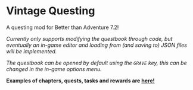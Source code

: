 # Vintage Questing

A questing mod for Better than Adventure 7.2!

*Currently only supports modifying the questbook through code, but eventually an in-game editor and loading from (and saving to) JSON files will be implemented.*

*The questbook can be opened by default using the `GRAVE` key, this can be changed in the in-game options menu.*

**Examples of chapters, quests, tasks and rewards are [here!](https://github.com/MartinSVK12/vintage-questing/blob/main/src/main/resources/example.md)**
